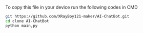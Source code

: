 To copy this file in your device run the following codes in CMD

```sh
git https://github.com/XRayBoy121-maker/AI-ChatBot.git
cd clone AI-ChatBot
python main,py
```
